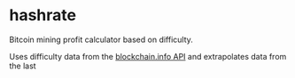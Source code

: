 hashrate
========

Bitcoin mining profit calculator based on difficulty. 

Uses difficulty data from the [blockchain.info API](https://blockchain.info/charts/difficulty) and extrapolates data from the last 